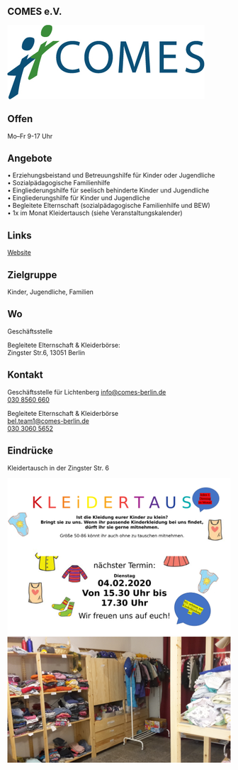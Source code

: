 ## COMES e.V.
<div class="mediacontainer">
  <img id="topmedia" src="/Beratung/Beratung_Eltern/images/Comeslogo.jpg" />
</div>

## Offen
Mo–Fr 9-17 Uhr

## Angebote
•	Erziehungsbeistand und Betreuungshilfe für Kinder oder Jugendliche<br>
•	Sozialpädagogische Familienhilfe<br>
•	Eingliederungshilfe für seelisch behinderte Kinder und Jugendliche<br>
•	Eingliederungshilfe für Kinder und Jugendliche<br>
•	Begleitete Elternschaft (sozialpädagogische Familienhilfe und BEW)<br> 
•	1x im Monat Kleidertausch (siehe Veranstaltungskalender)

## Links
<a class="external_link" href="https://www.comes-berlin.de">Website</a>

## Zielgruppe
Kinder, Jugendliche, Familien

## Wo
Geschäftsstelle
<div id="gmap"></div>
<script>window.onload = showMap('Konrad-Wolf-Straße 13, 13055 Berlin', 0, 'gmap_mini')</script>

Begleitete Elternschaft & Kleiderbörse:<br>
Zingster Str.6, 13051 Berlin

## Kontakt
Geschäftsstelle für Lichtenberg
[info@comes-berlin.de](mailto:info@comes-berlin.de)<br>
<a href="tel:+49308560660">030 8560 660</a><br>

Begleitete Elternschaft & Kleiderbörse<br>
[bel.team1@comes-berlin.de](mailto:bel.team1@comes-berlin.de)<br>
<a href="tel:+493030605652">030 3060 5652</a><br>

## Eindrücke
Kleidertausch in der Zingster Str. 6

<div class="mediacontainer">
  <img src="/Beratung/Beratung_Eltern/images/Kleidertausch-COMES-Februar.jpg" />
  <img src="/Beratung/Beratung_Eltern/images/ComesKleider.jpg" />
</div>
